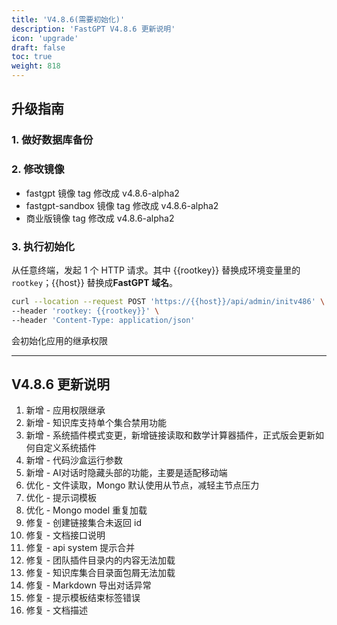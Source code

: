 ```yaml
---
title: 'V4.8.6(需要初始化)'
description: 'FastGPT V4.8.6 更新说明'
icon: 'upgrade'
draft: false
toc: true
weight: 818
---
```


## 升级指南

### 1. 做好数据库备份

### 2. 修改镜像

- fastgpt 镜像 tag 修改成 v4.8.6-alpha2
- fastgpt-sandbox 镜像 tag 修改成 v4.8.6-alpha2
- 商业版镜像 tag 修改成 v4.8.6-alpha2

### 3. 执行初始化

从任意终端，发起 1 个 HTTP 请求。其中 {{rootkey}} 替换成环境变量里的 `rootkey`；{{host}} 替换成**FastGPT 域名**。

```bash
curl --location --request POST 'https://{{host}}/api/admin/initv486' \
--header 'rootkey: {{rootkey}}' \
--header 'Content-Type: application/json'
```

会初始化应用的继承权限

-------

## V4.8.6 更新说明

1. 新增 - 应用权限继承 
2. 新增 - 知识库支持单个集合禁用功能 
3. 新增 - 系统插件模式变更，新增链接读取和数学计算器插件，正式版会更新如何自定义系统插件 
4. 新增 - 代码沙盒运行参数 
5. 新增 - AI对话时隐藏头部的功能，主要是适配移动端 
6. 优化 - 文件读取，Mongo 默认使用从节点，减轻主节点压力 
7. 优化 - 提示词模板 
8. 优化 - Mongo model 重复加载 
9. 修复 - 创建链接集合未返回 id 
10. 修复 - 文档接口说明 
11. 修复 - api system 提示合并
12. 修复 - 团队插件目录内的内容无法加载 
13. 修复 - 知识库集合目录面包屑无法加载 
14. 修复 - Markdown 导出对话异常 
15. 修复 -  提示模板结束标签错误
16. 修复 - 文档描述
